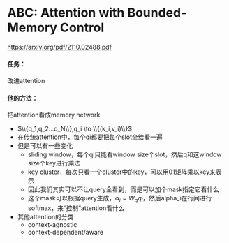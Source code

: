 # ABC: Attention with Bounded-Memory Control

https://arxiv.org/pdf/2110.02488.pdf

#### 任务：

改进attention

#### 他的方法：

把attention看成memory network
* $\\{q_1,q_2...q_N\\},q_i \to \\{(k_i,v_i)\\}$
* 在传统attention中，每个qi都要把每个slot全给看一遍
* 但是可以有一些变化
  * sliding window，每个qi只能看window size个slot，然后q和这window size个key进行乘法
  * key cluster，每次只看一个cluster中的key，可以用01矩阵乘以key来表示
  * 因此我们其实可以不让query全看到，而是可以加个mask指定它看什么
  * 这个mask可以根据query生成，$\alpha_i=W_qq_i$，然后alpha_i在行间进行softmax，来“控制”attention看什么
* 其他attention的分类
  * context-agnostic
  * context-dependent/aware

